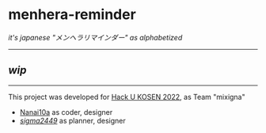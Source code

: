 # menhera-reminder

*it's japanese "メンヘラリマインダー" as alphabetized*

---

## *wip*

---

This project was developed for [Hack U KOSEN 2022](https://hacku.yahoo.co.jp/kosen2022/), as Team "mixigna"

- [Nanai10a](https://github.com/Nanai10a) as coder, designer
- [*sigma2449*](https://github.com/sigma2449) as planner, designer
